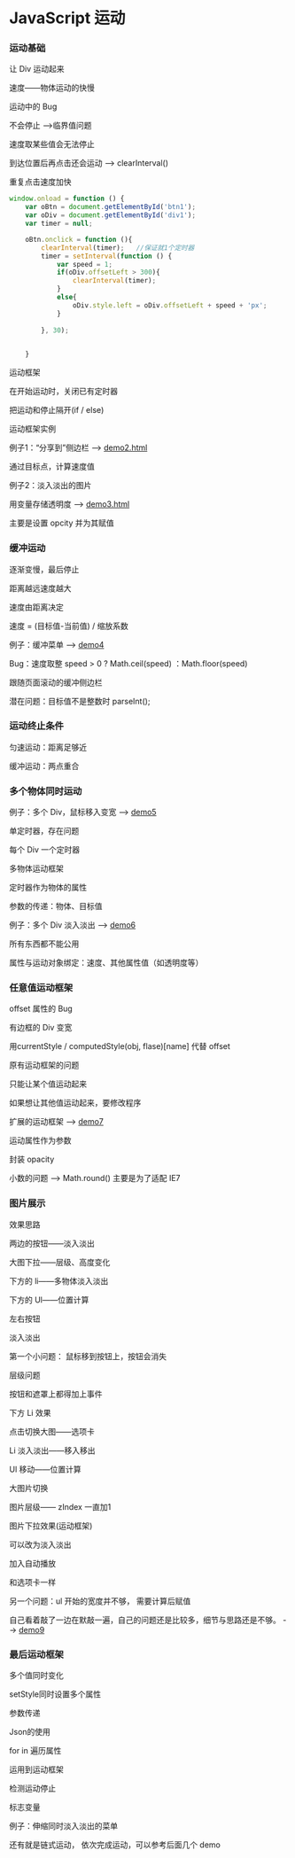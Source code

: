 # JavaScript 运动

### 运动基础

让 Div 运动起来

速度——物体运动的快慢

运动中的 Bug

不会停止 -->临界值问题

速度取某些值会无法停止

到达位置后再点击还会运动	-->	clearInterval()

重复点击速度加快

```javascript
window.onload = function () {
	var oBtn = document.getElementById('btn1');
	var oDiv = document.getElementById('div1');
	var timer = null;

	oBtn.onclick = function (){
		clearInterval(timer);	//保证就1个定时器
		timer = setInterval(function () {
			var speed = 1;
			if(oDiv.offsetLeft > 300){
				clearInterval(timer);
			}
			else{
				oDiv.style.left = oDiv.offsetLeft + speed + 'px';
			}
			
		}, 30);

		
	}
```



运动框架

在开始运动时，关闭已有定时器

把运动和停止隔开(if / else)

运动框架实例

例子1：“分享到”侧边栏	-->	[demo2.html](./demo2.html)

通过目标点，计算速度值

例子2：淡入淡出的图片

用变量存储透明度		-->	[demo3.html](./demo3.html)

主要是设置 opcity 并为其赋值

### 缓冲运动

逐渐变慢，最后停止

距离越远速度越大

速度由距离决定

速度 = (目标值-当前值) / 缩放系数

例子：缓冲菜单	-->	[demo4](./demo4.html)

Bug：速度取整	speed > 0 ? Math.ceil(speed) ：Math.floor(speed)

跟随页面滚动的缓冲侧边栏

潜在问题：目标值不是整数时	parseInt();

### 运动终止条件

匀速运动：距离足够近

缓冲运动：两点重合

### 多个物体同时运动

例子：多个 Div，鼠标移入变宽	-->	[demo5](demo5.html)

单定时器，存在问题

每个 Div 一个定时器

多物体运动框架

定时器作为物体的属性

参数的传递：物体、目标值

例子：多个 Div 淡入淡出	--> [demo6](./demo.html)

所有东西都不能公用

属性与运动对象绑定：速度、其他属性值（如透明度等）

### 任意值运动框架

offset 属性的 Bug

有边框的 Div 变宽

用currentStyle / computedStyle(obj, flase)[name] 代替 offset

原有运动框架的问题

只能让某个值运动起来

如果想让其他值运动起来，要修改程序

扩展的运动框架	--> [demo7](./demo7.html)

运动属性作为参数

封装 opacity

小数的问题	--> Math.round()	主要是为了适配 IE7

### 图片展示

效果思路

两边的按钮——淡入淡出

大图下拉——层级、高度变化

下方的 li——多物体淡入淡出

下方的 Ul——位置计算

左右按钮

淡入淡出

第一个小问题： 鼠标移到按钮上，按钮会消失

层级问题

按钮和遮罩上都得加上事件

下方 Li 效果

点击切换大图——选项卡

Li 淡入淡出——移入移出

Ul 移动——位置计算

大图片切换

图片层级—— zIndex 一直加1

图片下拉效果(运动框架)

可以改为淡入淡出

加入自动播放

和选项卡一样

另一个问题：ul 开始的宽度并不够， 需要计算后赋值

自己看着敲了一边在默敲一遍，自己的问题还是比较多，细节与思路还是不够。	-->	[demo9](./demo9.html)

### 最后运动框架

多个值同时变化

setStyle同时设置多个属性

参数传递

Json的使用

for in 遍历属性

运用到运动框架

检测运动停止

标志变量

例子：伸缩同时淡入淡出的菜单

还有就是链式运动， 依次完成运动，可以参考后面几个 demo 